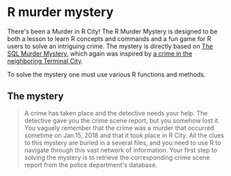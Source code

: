 # R murder mystery
There's been a Murder in R City! The R Murder Mystery is designed to be
both a lesson to learn R concepts and commands and a fun game for R
users to solve an intriguing crime. The mystery is directly based on
[The SQL Murder Mystery](https://mystery.knightlab.com), which again was
inspired by [a crime in the neighboring Terminal
City](https://github.com/veltman/clmystery).

To solve the mystery one must use various R functions and methods.

## The mystery
> A crime has taken place and the detective needs your help. The
> detective gave you the crime scene report, but you somehow lost it.
> You vaguely remember that the crime was a murder that occurred
> sometime on Jan.15, 2018 and that it took place in R City. All the
> clues to this mystery are buried in a several files, and you need to
> use R to navigate through this vast network of information. Your first
> step to solving the mystery is to retrieve the corresponding crime
> scene report from the police department's database.